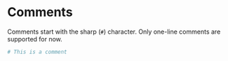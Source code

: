 # Comments

Comments start with the sharp (`#`) character. Only one-line comments are supported for now.

```ruby
# This is a comment
```
